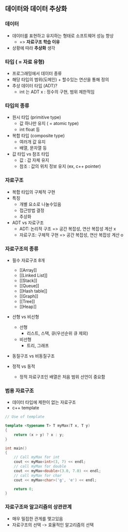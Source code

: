 
## 데이터와 데이터 추상화

### 데이터
- 데이터를 표현하고 유지하는 형태로 소프트웨어 성능 향상
	- => **자료구조 학습 이유**
- 상황에 따라 **추상화** 생각

### 타입 ( = 자료 유형)
- 프로그래밍에서 데이터 종류
- 해당 타입의 범위(도메인) + 할수있는 연산을 통해 정의
- 추상 데이터 타입 (ADT)?
	- int 는 ADT x : 정수의 구현, 범위 제한적임

### 타입의 종류
- 원시 타입 (primitive type)
	- 값 하나만 유지 ( = atomic type)
	- int float 등
- 복합 타입 (composite type)
	- 여러개 값 유지
	- 배열, 문자열 등
- 값 타입 vs 참조 타입
	- 값 : 갑 자체 유지 
	- 참조 : 값의 위치 정보 유지 (ex, c++ pointer)


### 자료구조
- 복합 타입의 구체적 구현
- 특징
	- 개별 요소로 나눌수있음
	- 접근방법 결정
	- 추상화
- ADT vs 자료구조
	- ADT: 논리적 구조 => 공간 복잡성, 연산 복잡성 계산 x
	- 자료구조: 구체적 구현 => 공간 복잡성, 연산 복잡성 계산 o


### 자료구조의 종류
- 필수 자료구조 8개
	- [[Array]]
	- [[Linked List]]
	- [[Stack]]
	- [[Queue]]
	- [[Hash table]]
	- [[Graph]]
	- [[Tree]]
	- [[Heap]]

- 선형 vs 비선형
	- 선형
		- 리스트, 스택, 큐(우선순위 큐 제외)
	- 비선형
		- 트리, 그래프
- 동질구조 vs 비동질구조
- 정적 vs 동적
	- 정적 자료구조인 배열은 처음 범위 선언이 중요함

### 범용 자료구조
- 데이터 타입에 제한이 없는 자료구조
- c++ template
```c++
// Use of template

template <typename T> T myMax(T x, T y)
{
	return (x > y) ? x : y;
}

int main()
{
	// Call myMax for int
	cout << myMax<int>(3, 7) << endl;
	// call myMax for double
	cout << myMax<double>(3.0, 7.0) << endl;
	// call myMax for char
	cout << myMax<char>('g', 'e') << endl;

	return 0;
}

```


### 자료구조와 알고리즘의 상관관계
- 매우 밀접한 관게를 맺고있음
- 자료구조의 선택 -> 효율적인 알고리즘의 선택